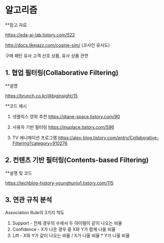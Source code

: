 
# 알고리즘 #

**참고 자료

https://eda-ai-lab.tistory.com/522


http://docs.likejazz.com/cosine-sim/
(코사인 유사도)



구매 패턴 유사 고객 선호 상품, 유사 상품 관련

## 1. 협업 필터링(Collaborative Filtering) ##

**설명

https://brunch.co.kr/@biginsight/15

**코드 예시

1) 넷플릭스 영화 추천
https://diane-space.tistory.com/90

2) 사용자 기반 필터링
https://inuplace.tistory.com/596

3) TV 애니매이션 프로그램
https://alex-blog.tistory.com/entry/Collaborative-Filtering?category=910276



## 2. 컨텐츠 기반 필터링(Contents-based Filtering)

**설명 및 코드

https://techblog-history-younghunjo1.tistory.com/115


## 3. 연관 규칙 분석

Association Rule의 3가지 척도
1. Support - 전체 경우의 수에서 두 아이템이 같이 나오는 비율
2. Confidence - X가 나온 경우 중 X와 Y가 함께 나올 비율
3. Lift - X와 Y가 같이 나오는 비율 / X가 나올 비율 * Y가 나올 비율
